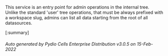 






This service is an entry point for admin operations in the internal tree.  
Unlike the standard 'user' tree operations, that must be always prefixed with a workspace slug, admins can list all data starting from the root of all datasources.

[:summary]

###### Auto generated by Pydio Cells Enterprise Distribution v3.0.5 on 15-Feb-2022
